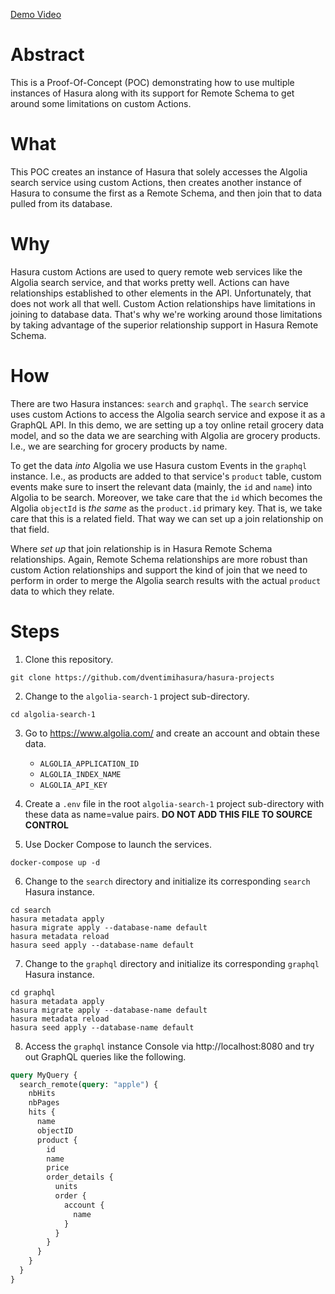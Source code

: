 [Demo Video](https://drive.google.com/file/d/1R5j8xA8fI32_Y7Nqk1YiqKAYFEmZ_QcW/view?usp=sharing)

# Abstract #

This is a Proof-Of-Concept (POC) demonstrating how to use multiple
instances of Hasura along with its support for Remote Schema to get
around some limitations on custom Actions.

# What #

This POC creates an instance of Hasura that solely accesses the
Algolia search service using custom Actions, then creates another
instance of Hasura to consume the first as a Remote Schema, and then
join that to data pulled from its database.

# Why #

Hasura custom Actions are used to query remote web services like the
Algolia search service, and that works pretty well.  Actions can have
relationships established to other elements in the API.
Unfortunately, that does not work all that well.  Custom Action
relationships have limitations in joining to database data.  That's
why we're working around those limitations by taking advantage of the
superior relationship support in Hasura Remote Schema.

# How #

There are two Hasura instances:  `search` and `graphql`.  The `search`
service uses custom Actions to access the Algolia search service and
expose it as a GraphQL API.  In this demo, we are setting up a toy
online retail grocery data model, and so the data we are searching
with Algolia are grocery products.  I.e., we are searching for grocery
products by name.

To get the data *into* Algolia we use Hasura custom Events in the
`graphql` instance.  I.e., as products are added to that service's
`product` table, custom events make sure to insert the relevant data
(mainly, the `id` and `name`) into Algolia to be search.  Moreover, we
take care that the `id` which becomes the Algolia `objectId` is *the
same* as the `product.id` primary key.  That is, we take care that
this is a related field.  That way we can set up a join relationship
on that field.

Where *set up* that join relationship is in Hasura Remote Schema
relationships.  Again, Remote Schema relationships are more robust
than custom Action relationships and support the kind of join that we
need to perform in order to merge the Algolia search results with the
actual `product` data to which they relate.

# Steps #

1. Clone this repository.

```shell
git clone https://github.com/dventimihasura/hasura-projects
```

2. Change to the `algolia-search-1` project sub-directory.

```shell
cd algolia-search-1
```

3. Go to https://www.algolia.com/ and create an account and obtain
   these data.
   
   - `ALGOLIA_APPLICATION_ID`
   - `ALGOLIA_INDEX_NAME`
   - `ALGOLIA_API_KEY`
   
4. Create a `.env` file in the root `algolia-search-1` project
   sub-directory with these data as name=value pairs.  **DO NOT ADD
   THIS FILE TO SOURCE CONTROL**

5. Use Docker Compose to launch the services.

```shell
docker-compose up -d
```

6. Change to the `search` directory and initialize its corresponding
   `search` Hasura instance.
   
```shell
cd search
hasura metadata apply
hasura migrate apply --database-name default
hasura metadata reload
hasura seed apply --database-name default
```

7. Change to the `graphql` directory and initialize its corresponding
   `graphql` Hasura instance.
   
   
```shell
cd graphql
hasura metadata apply
hasura migrate apply --database-name default
hasura metadata reload
hasura seed apply --database-name default
```

8. Access the `graphql` instance Console via http://localhost:8080 and
   try out GraphQL queries like the following.
   
   
```graphql
query MyQuery {
  search_remote(query: "apple") {
    nbHits
    nbPages
    hits {
      name
      objectID
      product {
        id
        name
        price
        order_details {
          units
          order {
            account {
              name
            }
          }
        }
      }
    }
  }
}
```

<!--  LocalWords:  objectId algolia cd env nbHits nbPages objectID
 -->
